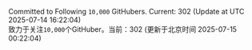 Committed to Following `10,000` GitHubers. Current: <!-- FOLLOWING_COUNT -->302<!-- FOLLOWING_COUNT --> (Update at UTC <!-- LAST_UPDATED -->2025-07-14 16:22:04<!-- LAST_UPDATED -->)<br>
致力于关注`10,000`个GitHuber。当前：<!-- FOLLOWING_COUNT -->302<!-- FOLLOWING_COUNT --> (更新于北京时间 <!-- LAST_UPDATED_CST -->2025-07-15 00:22:04<!-- LAST_UPDATED_CST -->)
